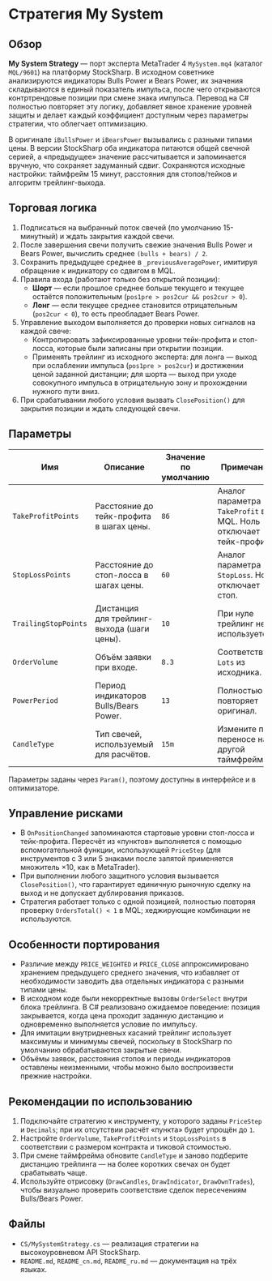 # Стратегия My System

## Обзор
**My System Strategy** — порт эксперта MetaTrader 4 `MySystem.mq4` (каталог `MQL/9601`) на платформу StockSharp. В исходном советнике анализируются индикаторы Bulls Power и Bears Power, их значения складываются в единый показатель импульса, после чего открываются контртрендовые позиции при смене знака импульса. Перевод на C# полностью повторяет эту логику, добавляет явное хранение уровней защиты и делает каждый коэффициент доступным через параметры стратегии, что облегчает оптимизацию.

В оригинале `iBullsPower` и `iBearsPower` вызывались с разными типами цены. В версии StockSharp оба индикатора питаются общей свечной серией, а «предыдущее» значение рассчитывается и запоминается вручную, что сохраняет задуманный сдвиг. Сохраняются исходные настройки: таймфрейм 15 минут, расстояния для стопов/тейков и алгоритм трейлинг-выхода.

## Торговая логика
1. Подписаться на выбранный поток свечей (по умолчанию 15-минутный) и ждать закрытия каждой свечи.
2. После завершения свечи получить свежие значения Bulls Power и Bears Power, вычислить среднее `(bulls + bears) / 2`.
3. Сохранить предыдущее среднее в `_previousAveragePower`, имитируя обращение к индикатору со сдвигом в MQL.
4. Правила входа (работают только без открытой позиции):
   - **Шорт** — если прошлое среднее больше текущего и текущее остаётся положительным (`pos1pre > pos2cur && pos2cur > 0`).
   - **Лонг** — если текущее среднее становится отрицательным (`pos2cur < 0`), то есть преобладает Bears Power.
5. Управление выходом выполняется до проверки новых сигналов на каждой свече:
   - Контролировать зафиксированные уровни тейк-профита и стоп-лосса, которые были записаны при открытии позиции.
   - Применять трейлинг из исходного эксперта: для лонга — выход при ослаблении импульса (`pos1pre > pos2cur`) и достижении ценой заданной дистанции; для шорта — выход при уходе совокупного импульса в отрицательную зону и прохождении нужного пути вниз.
6. При срабатывании любого условия вызвать `ClosePosition()` для закрытия позиции и ждать следующей свечи.

## Параметры
| Имя | Описание | Значение по умолчанию | Примечания |
| --- | --- | --- | --- |
| `TakeProfitPoints` | Расстояние до тейк-профита в шагах цены. | `86` | Аналог параметра `TakeProfit` в MQL. Ноль отключает тейк-профит. |
| `StopLossPoints` | Расстояние до стоп-лосса в шагах цены. | `60` | Аналог параметра `StopLoss`. Ноль отключает стоп. |
| `TrailingStopPoints` | Дистанция для трейлинг-выхода (шаги цены). | `10` | При нуле трейлинг не используется. |
| `OrderVolume` | Объём заявки при входе. | `8.3` | Соответствует `Lots` из исходника. |
| `PowerPeriod` | Период индикаторов Bulls/Bears Power. | `13` | Полностью повторяет оригинал. |
| `CandleType` | Тип свечей, используемый для расчётов. | `15m` | Измените при переносе на другой таймфрейм. |

Параметры заданы через `Param()`, поэтому доступны в интерфейсе и в оптимизаторе.

## Управление рисками
- В `OnPositionChanged` запоминаются стартовые уровни стоп-лосса и тейк-профита. Пересчёт из «пунктов» выполняется с помощью вспомогательной функции, использующей `PriceStep` (для инструментов с 3 или 5 знаками после запятой применяется множитель ×10, как в MetaTrader).
- При выполнении любого защитного условия вызывается `ClosePosition()`, что гарантирует единичную рыночную сделку на выход и не допускает дублирования приказов.
- Стратегия работает только с одной позицией, полностью повторяя проверку `OrdersTotal() < 1` в MQL; хеджирующие комбинации не используются.

## Особенности портирования
- Различие между `PRICE_WEIGHTED` и `PRICE_CLOSE` аппроксимировано хранением предыдущего среднего значения, что избавляет от необходимости заводить два отдельных индикатора с разными типами цены.
- В исходном коде были некорректные вызовы `OrderSelect` внутри блока трейлинга. В C# реализовано ожидаемое поведение: позиция закрывается, когда цена проходит заданную дистанцию и одновременно выполняется условие по импульсу.
- Для имитации внутридневных касаний трейлинг использует максимумы и минимумы свечей, поскольку в StockSharp по умолчанию обрабатываются закрытые свечи.
- Объёмы заявок, расстояния стопов и периоды индикаторов оставлены неизменными, чтобы можно было воспроизвести прежние настройки.

## Рекомендации по использованию
1. Подключайте стратегию к инструменту, у которого заданы `PriceStep` и `Decimals`; при их отсутствии расчёт «пункта» будет упрощён до `1`.
2. Настройте `OrderVolume`, `TakeProfitPoints` и `StopLossPoints` в соответствии с размером контракта и тиковой стоимостью.
3. При смене таймфрейма обновите `CandleType` и заново подберите дистанцию трейлинга — на более коротких свечах он будет срабатывать чаще.
4. Используйте отрисовку (`DrawCandles`, `DrawIndicator`, `DrawOwnTrades`), чтобы визуально проверить соответствие сделок пересечениям Bulls/Bears Power.

## Файлы
- `CS/MySystemStrategy.cs` — реализация стратегии на высокоуровневом API StockSharp.
- `README.md`, `README_cn.md`, `README_ru.md` — документация на трёх языках.
